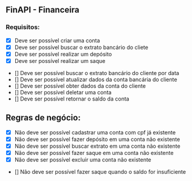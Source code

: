 ## FinAPI - Financeira

### Requisitos:

- [x] Deve ser possível criar uma conta
- [x] Deve ser possível buscar o extrato bancário do cliete
- [x] Deve ser possível realizar um depósito
- [x] Deve ser possível realizar um saque
- [] Deve ser possível buscar o extrato bancário do cliente por data
- [] Deve ser possível atualizar dados da conta bancária do cliente
- [] Deve ser possível obter dados da conta do cliente
- [] Deve ser possível deletar uma conta
- [] Deve ser possível retornar o saldo da conta

## Regras de negócio:

- [x] Não deve ser possível cadastrar uma conta com cpf já existente
- [x] Não deve ser possível fazer depósito em uma conta não existente
- [x] Não deve ser possível buscar extrato em uma conta não existente
- [x] Não deve ser possível fazer saque em uma conta não existente
- [x] Não deve ser possível excluir uma conta não existente
- [] Não deve ser possível fazer saque quando o saldo for insuficiente
